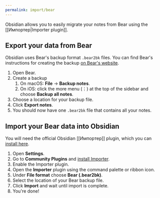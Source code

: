```yaml
---
permalink: import/bear
---
```

Obsidian allows you to easily migrate your notes from Bear using the [[Импортер|Importer plugin]].

## Export your data from Bear

Obsidian uses Bear's backup format `.bear2bk` files. You can find Bear's instructions for creating the backup [on Bear's website](https://bear.app/faq/backup-restore/). 

1. Open Bear.
2. Create a backup
	1. On macOS: **File** → **Backup notes**.
	2. On iOS: click the more menu (⋮) at the top of the sidebar and choose **Backup all notes**.
3. Choose a location for your backup file.
4. Click **Export notes**.
5. You should now have one `.bear2bk` file that contains all your notes.

## Import your Bear data into Obsidian

You will need the official Obsidian [[Импортер]] plugin, which you can [install here](obsidian://show-plugin?id=obsidian-importer).

1. Open **Settings**.
2. Go to **Community Plugins** and [install Importer](obsidian://show-plugin?id=obsidian-importer).
3. Enable the Importer plugin.
4. Open the **Importer** plugin using the command palette or ribbon icon.
5. Under **File format** choose **Bear (.bear2bk)**.
6. Select the location of your Bear backup file.
7. Click **Import** and wait until import is complete.
8. You're done!
